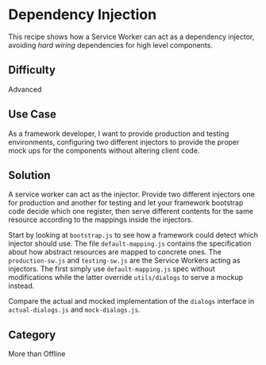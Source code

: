 # Dependency Injection
This recipe shows how a Service Worker can act as a dependency injector, avoiding _hard wiring_ dependencies for high level components.

## Difficulty
Advanced

## Use Case
As a framework developer, I want to provide production and testing environments, configuring two different injectors to provide the proper mock ups for the components without altering client code.

## Solution
A service worker can act as the injector. Provide two different injectors one for production and another for testing and let your framework bootstrap code decide which one register, then serve different contents for the same resource according to the mappings inside the injectors.

Start by looking at `bootstrap.js` to see how a framework could detect which injector should use. The file `default-mapping.js` contains the specification about how abstract resources are mapped to concrete ones. The `production-sw.js` and `testing-sw.js` are the Service Workers acting as injectors. The first simply use `default-mapping.js` spec without modifications while the latter override `utils/dialogs` to serve a mockup instead.

Compare the actual and mocked implementation of the `dialogs` interface in `actual-dialogs.js` and `mock-dialogs.js`.

## Category
More than Offline
